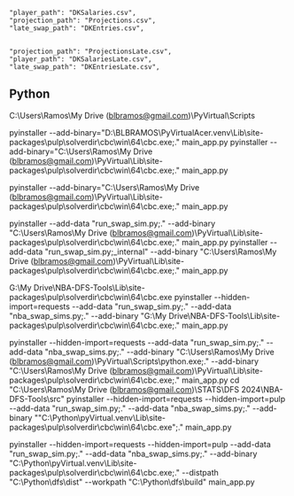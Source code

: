     "player_path": "DKSalaries.csv",
    "projection_path": "Projections.csv",
    "late_swap_path": "DKEntries.csv",


    "projection_path": "ProjectionsLate.csv",
    "player_path": "DKSalariesLate.csv",
    "late_swap_path": "DKEntriesLate.csv",


Python
-------------------------------------------
C:\Users\Ramos\My Drive (blbramos@gmail.com)\PyVirtual\Scripts 

pyinstaller --add-binary="D:\BLBRAMOS\PyVirtualAcer\.venv\Lib\site-packages\pulp\solverdir\cbc\win\64\cbc.exe;." main_app.py
pyinstaller --add-binary="C:\Users\Ramos\My Drive (blbramos@gmail.com)\PyVirtual\Lib\site-packages\pulp\solverdir\cbc\win\64\cbc.exe;." main_app.py

pyinstaller --add-binary="C:\Users\Ramos\My Drive (blbramos@gmail.com)\PyVirtual\Lib\site-packages\pulp\solverdir\cbc\win\64\cbc.exe;." main_app.py

pyinstaller --add-data "run_swap_sim.py;." --add-binary "C:\Users\Ramos\My Drive (blbramos@gmail.com)\PyVirtual\Lib\site-packages\pulp\solverdir\cbc\win\64\cbc.exe;." main_app.py
pyinstaller --add-data "run_swap_sim.py;_internal" --add-binary "C:\Users\Ramos\My Drive (blbramos@gmail.com)\PyVirtual\Lib\site-packages\pulp\solverdir\cbc\win\64\cbc.exe;." main_app.py


G:\My Drive\NBA-DFS-Tools\Lib\site-packages\pulp\solverdir\cbc\win\64\cbc.exe
pyinstaller --hidden-import=requests --add-data "run_swap_sim.py;." --add-data "nba_swap_sims.py;." --add-binary "G:\My Drive\NBA-DFS-Tools\Lib\site-packages\pulp\solverdir\cbc\win\64\cbc.exe;." main_app.py

pyinstaller --hidden-import=requests --add-data "run_swap_sim.py;." --add-data "nba_swap_sims.py;."  --add-binary "C:\Users\Ramos\My Drive (blbramos@gmail.com)\PyVirtual\Scripts\python.exe;."  --add-binary "C:\Users\Ramos\My Drive (blbramos@gmail.com)\PyVirtual\Lib\site-packages\pulp\solverdir\cbc\win\64\cbc.exe;." main_app.py
cd "C:\Users\Ramos\My Drive (blbramos@gmail.com)\STATS\DFS 2024\NBA-DFS-Tools\src"
pyinstaller --hidden-import=requests --hidden-import=pulp --add-data "run_swap_sim.py;." --add-data "nba_swap_sims.py;."  --add-binary ""C:\Python\pyVirtual\.venv\Lib\site-packages\pulp\solverdir\cbc\win\64\cbc.exe";." main_app.py

pyinstaller --hidden-import=requests --hidden-import=pulp --add-data "run_swap_sim.py;."  --add-data "nba_swap_sims.py;."  --add-binary "C:\Python\pyVirtual\.venv\Lib\site-packages\pulp\solverdir\cbc\win\64\cbc.exe;." --distpath "C:\Python\dfs\dist"  --workpath "C:\Python\dfs\build"  main_app.py

